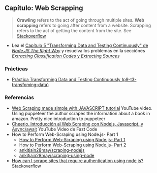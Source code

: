 ## Capítulo: Web Scrapping

> **Crawling** refers to the act of going through multiple sites. **Web scrapping** refers to going after content from a website. Scrapping refers to the act of getting the content from the site. See [Stackoverflow](https://stackoverflow.com/questions/4327392/what-is-the-difference-between-web-crawling-and-web-scraping)

* Lea el 
[Capítulo 5 "Transforming Data and Testing Continuously" de *Node.JS The Right Way*](https://proquest-safaribooksonline-com.accedys2.bbtk.ull.es/book/web-development/9781680505344/part-iidot-working-with-data/chp_transforming_data_html)
y resuelva los problemas en la secciónes 
[*Extracting Classification Codes* y *Extracting Sources*](https://proquest-safaribooksonline-com.accedys2.bbtk.ull.es/book/web-development/9781680505344/part-iidot-working-with-data/chp_databases_html#X2ludGVybmFsX0h0bWxWaWV3P3htbGlkPTk3ODE2ODA1MDUzNDQlMkZkMjRlMTQ3NDZfaHRtbCZxdWVyeT0=)


### Prácticas

* [Práctica Transforming Data and Testing Continuously (p9-t3-transfoming-data)](practicas/p9-t3-transforming-data/)

### Referencias

* [Web Scraping made simple with JAVASCRIPT tutorial](https://youtu.be/TzZ3YOUhCxo) YouTube video. Using puppeteer the author scrapes the information about a book in amazon. Pretty nice introduction to puppeteer
* [Cheerio. Introducción al Web Scraping con Nodejs, Javascript, y Async/await](https://youtu.be/dJpSTPUVKQU) YouTube Video de Fazt Code
* How to Perform Web-Scraping using Node.js- Part 1
  * [How to Perform Web-Scraping using Node.js- Part 1](https://blog.bitsrc.io/https-blog-bitsrc-io-how-to-perform-web-scraping-using-node-js-5a96203cb7cb)
  * [How to Perform Web-Scraping using Node.js- Part 2](https://blog.bitsrc.io/how-to-perform-web-scraping-using-node-js-part-2-7a365aeedb43)
  * [ankitjain28may/scraping-nodejs](https://github.com/ankitjain28may/scraping-nodejs)
  * [ankitjain28may/scraping-using-node](https://github.com/ankitjain28may/scraping-using-node)
* [How can I scrape sites that require authentication using node.js?](https://stackoverflow.com/questions/8726079/how-can-i-scrape-sites-that-require-authentication-using-node-js) Stackoverflow
